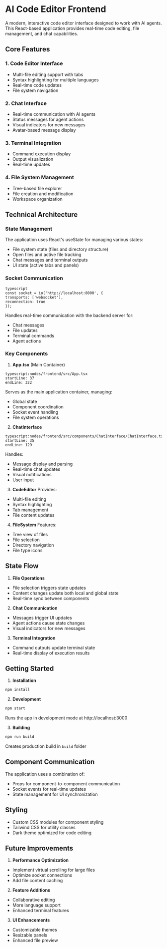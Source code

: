 # AI Code Editor Frontend

A modern, interactive code editor interface designed to work with AI agents. This React-based application provides real-time code editing, file management, and chat capabilities.

## Core Features

### 1. Code Editor Interface
- Multi-file editing support with tabs
- Syntax highlighting for multiple languages
- Real-time code updates
- File system navigation

### 2. Chat Interface
- Real-time communication with AI agents
- Status messages for agent actions
- Visual indicators for new messages
- Avatar-based message display

### 3. Terminal Integration
- Command execution display
- Output visualization
- Real-time updates

### 4. File System Management
- Tree-based file explorer
- File creation and modification
- Workspace organization

## Technical Architecture

### State Management
The application uses React's useState for managing various states:
- File system state (files and directory structure)
- Open files and active file tracking
- Chat messages and terminal outputs
- UI state (active tabs and panels)

### Socket Communication
```
typescript
const socket = io('http://localhost:8000', {
transports: ['websocket'],
reconnection: true
});
```

Handles real-time communication with the backend server for:
- Chat messages
- File updates
- Terminal commands
- Agent actions

### Key Components

1. **App.tsx** (Main Container)
```
typescript:nodes/frontend/src/App.tsx
startLine: 37
endLine: 322
```
Serves as the main application container, managing:
- Global state
- Component coordination
- Socket event handling
- File system operations

2. **ChatInterface**
```
typescript:nodes/frontend/src/components/ChatInterface/ChatInterface.tsx
startLine: 35
endLine: 129
```
Handles:
- Message display and parsing
- Real-time chat updates
- Visual notifications
- User input

3. **CodeEditor**
Provides:
- Multi-file editing
- Syntax highlighting
- Tab management
- File content updates

4. **FileSystem**
Features:
- Tree view of files
- File selection
- Directory navigation
- File type icons

## State Flow

1. **File Operations**
- File selection triggers state updates
- Content changes update both local and global state
- Real-time sync between components

2. **Chat Communication**
- Messages trigger UI updates
- Agent actions cause state changes
- Visual indicators for new messages

3. **Terminal Integration**
- Command outputs update terminal state
- Real-time display of execution results

## Getting Started

1. **Installation**
```bash
npm install
```


2. **Development**
```bash
npm start
```

Runs the app in development mode at http://localhost:3000

3. **Building**
```bash
npm run build
```

Creates production build in `build` folder

## Component Communication

The application uses a combination of:
- Props for component-to-component communication
- Socket events for real-time updates
- State management for UI synchronization

## Styling

- Custom CSS modules for component styling
- Tailwind CSS for utility classes
- Dark theme optimized for code editing

## Future Improvements

1. **Performance Optimization**
- Implement virtual scrolling for large files
- Optimize socket connections
- Add file content caching

2. **Feature Additions**
- Collaborative editing
- More language support
- Enhanced terminal features

3. **UI Enhancements**
- Customizable themes
- Resizable panels
- Enhanced file preview
